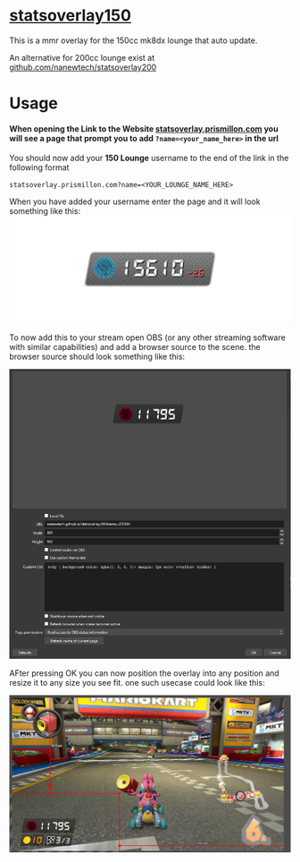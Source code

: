 # [statsoverlay150](https://statsoverlay.prismillon.com)

This is a mmr overlay for the 150cc mk8dx lounge that auto update.

An alternative for 200cc lounge exist at [github.com/nanewtech/statsoverlay200](https://github.com/nanewtech/statsoverlay200)

# Usage
#### When opening the Link to the Website [statsoverlay.prismillon.com](https://statsoverlay.prismillon.com) you will see a page that prompt you to add `?name=<your_name_here>` in the url

You should now add your **150 Lounge** username to the end of the link in the following format

```
statsoverlay.prismillon.com?name=<YOUR_LOUNGE_NAME_HERE>
```
When you have added your username enter the page and it will look something like this:
![mmrimage](./media/tutorial_mmr.png)

To now add this to your stream open OBS (or any other streaming software with similar capabilities) and add a browser source to the scene.
the browser source should look something like this:

![browserimage](./media/tutorial_browser.png)

AFter pressing OK you can now position the overlay into any position and resize it to any size you see fit. one such usecase could look like this:

![obsimage](./media/tutorial_obs.png)
